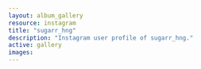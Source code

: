 ```yaml
---
layout: album_gallery
resource: instagram
title: "sugarr_hng"
description: "Instagram user profile of sugarr_hng."
active: gallery
images:
---
```

